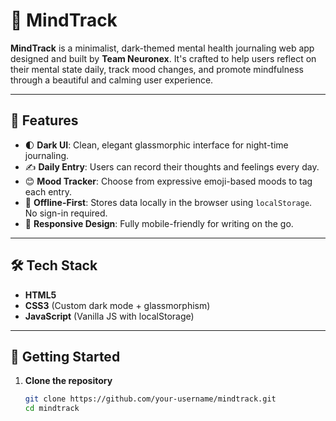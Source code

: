 # 🧠 MindTrack

**MindTrack** is a minimalist, dark-themed mental health journaling web app designed and built by **Team Neuronex**. It's crafted to help users reflect on their mental state daily, track mood changes, and promote mindfulness through a beautiful and calming user experience.

---

## 🌟 Features

- 🌓 **Dark UI**: Clean, elegant glassmorphic interface for night-time journaling.
- ✍️ **Daily Entry**: Users can record their thoughts and feelings every day.
- 😊 **Mood Tracker**: Choose from expressive emoji-based moods to tag each entry.
- 💾 **Offline-First**: Stores data locally in the browser using `localStorage`. No sign-in required.
- 📱 **Responsive Design**: Fully mobile-friendly for writing on the go.

---

## 🛠️ Tech Stack

- **HTML5**
- **CSS3** (Custom dark mode + glassmorphism)
- **JavaScript** (Vanilla JS with localStorage)

---

## 🚀 Getting Started

1. **Clone the repository**

   ```bash
   git clone https://github.com/your-username/mindtrack.git
   cd mindtrack
